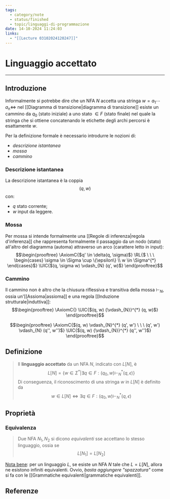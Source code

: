 ```yaml
---
tags:
  - category/note
  - status/finished
  - topic/linguaggi-di-programmazione
date: 14-10-2024 11:24:03
links:
  - "[[Lecture 03102024120247]]"
---
```

# Linguaggio accettato
---
## Introduzione
Informalmente si potrebbe dire che un NFA $N$ accetta una stringa $w = a_{1} \cdots a_{n} \iff$ nel [[Diagramma di transizione|diagramma di transizione]] esiste un cammino da $q_{0}$ (stato iniziale) a uno stato $\in F$ (stato finale) nel quale la stringa che si ottiene concatenando le etichette degli archi percorsi è esattamente $w$.

Per la definizione formale è necessario introdurre le nozioni di:
- _descrizione istantanea_
- _mossa_
- _cammino_

### Descrizione istantanea
La descrizione istantanea è la coppia
$$(q, w)$$
con:
- $q$ stato corrente;
- $w$ input da leggere.

### Mossa
Per mossa si intende formalmente una [[Regole di inferenza|regola d'inferenza]] che rappresenta formalmente il passaggio da un nodo (stato) all'altro del diagramma (automa) attraverso un arco (carattere letto in input):
$$\begin{prooftree}
\AxiomC{$q' \in \delta(q, \sigma)$}
\RL{$ \ \ \ \begin{cases} \sigma \in \Sigma \cup \{\epsilon\} \\ w \in \Sigma^{*} \end{cases}$}
\UIC{$(q, \sigma w) \vdash_{N} (q', w)$}
\end{prooftree}$$

### Cammino
Il cammino non è altro che la chiusura riflessiva e transitiva della mossa $\vdash_{N}$, ossia un'[[Assioma|assioma]] e una regola [[Induzione strutturale|induttiva]]:
$$\begin{prooftree}
\AxiomC{}
\UIC{$(q, w) {\vdash_{N}}^{*} (q, w)$}
\end{prooftree}$$

$$\begin{prooftree}
\AxiomC{$(q, w) \vdash_{N}^{*} (q', w') \ \ \ (q', w') \vdash_{N} (q'', w'')$}
\UIC{$(q, w) {\vdash_{N}}^{*} (q'', w'')$}
\end{prooftree}$$

## Definizione
> Il **linguaggio accettato** da un NFA $N$, indicato con $L[N]$, è
> $$L[N] = \{w \in \Sigma^{*} | \exists q \in F : (q_{0}, w) {\vdash_{N}}^{*} (q, \epsilon)\}$$
> Di conseguenza, il riconoscimento di una stringa $w$ in $L[N]$ è definito da
> $$w \in L[N] \iff \exists q \in F : (q_{0}, w) {\vdash_{N}}^{*} (q, \epsilon)$$

## Proprietà
### Equivalenza
> Due NFA $N_{1}, N_{2}$ si dicono _equivalenti_ sse accettano lo stesso linguaggio, ossia se
> $$L[N_{1}] = L[N_{2}]$$

<u>Nota bene</u>: per un linguaggio $L$, se esiste un NFA $N$ tale che $L = L[N]$, allora ne esistono infiniti equivalenti. Ovvio, _basta aggiungere "spazzatura"_ come si fa con le [[Grammatiche equivalenti|grammatiche equivalenti]].

## Referenze